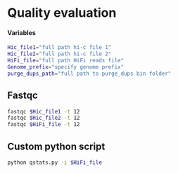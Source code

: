 # Quality evaluation

#### Variables

```bash
Hic_file1="full path hi-c file 1"
Hic_file2="full path hi-c file 2"
HiFi_file="full path HiFi reads file"
Genome_prefix="specify genome prefix"
purge_dups_path="full path to purge_dups bin folder"
```

## Fastqc

```bash
fastqc $Hic_file1 -t 12
fastqc $Hic_file2 -t 12
fastqc $HiFi_file -t 12
```

## Custom python script

```bash
python qstats.py -i $HiFi_file
```
